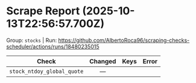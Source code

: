 # Scrape Report (2025-10-13T22:56:57.700Z)

Group: `stocks`  |  Run: https://github.com/AlbertoRoca96/scraping-checks-scheduler/actions/runs/18480235015

| Check | Changed | Keys | Error |
|---|:---:|:--|:--|
| `stock_ntdoy_global_quote` | — |  |  |
